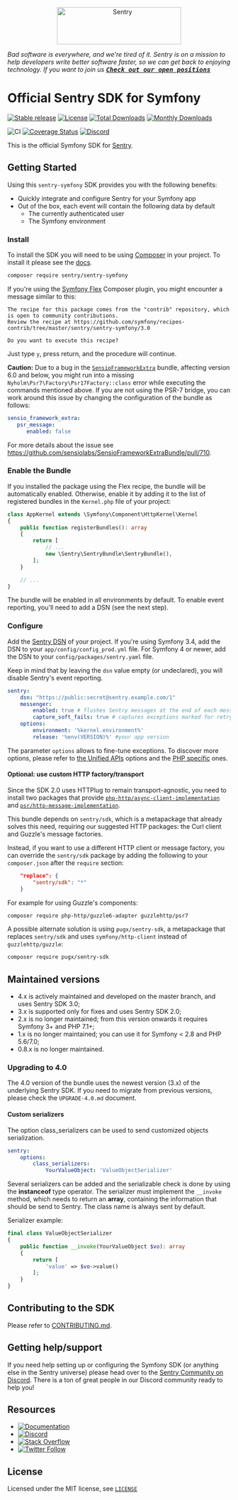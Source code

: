 <p align="center">
  <a href="https://sentry.io/?utm_source=github&utm_medium=logo" target="_blank">
    <img src="https://sentry-brand.storage.googleapis.com/sentry-wordmark-dark-280x84.png" alt="Sentry" width="280" height="84">
  </a>
</p>

_Bad software is everywhere, and we're tired of it. Sentry is on a mission to help developers write better software faster, so we can get back to enjoying technology. If you want to join us [<kbd>**Check out our open positions**</kbd>](https://sentry.io/careers/)_

# Official Sentry SDK for Symfony

[![Stable release][Last stable image]][Packagist link]
[![License](https://poser.pugx.org/sentry/sentry-symfony/license)](https://packagist.org/packages/sentry/sentry-symfony)
[![Total Downloads](https://poser.pugx.org/sentry/sentry-symfony/downloads)](https://packagist.org/packages/sentry/sentry-symfony)
[![Monthly Downloads](https://poser.pugx.org/sentry/sentry-symfony/d/monthly)](https://packagist.org/packages/sentry/sentry-symfony)

![CI](https://github.com/getsentry/sentry-symfony/workflows/CI/badge.svg) [![Coverage Status][Master Code Coverage Image]][Master Code Coverage]
[![Discord](https://img.shields.io/discord/621778831602221064)](https://discord.gg/cWnMQeA)

This is the official Symfony SDK for [Sentry](https://getsentry.com/).

## Getting Started

Using this `sentry-symfony` SDK provides you with the following benefits:

 * Quickly integrate and configure Sentry for your Symfony app
 * Out of the box, each event will contain the following data by default 
   - The currently authenticated user
   - The Symfony environment

### Install

To install the SDK you will need to be using [Composer]([https://getcomposer.org/)
in your project. To install it please see the [docs](https://getcomposer.org/download/).

```bash
composer require sentry/sentry-symfony
```

If you're using the [Symfony Flex](https://symfony.com/doc/current/setup/flex.html) Composer plugin, you might encounter a message similar to this:

```
The recipe for this package comes from the "contrib" repository, which is open to community contributions.
Review the recipe at https://github.com/symfony/recipes-contrib/tree/master/sentry/sentry-symfony/3.0

Do you want to execute this recipe?
```

Just type `y`, press return, and the procedure will continue.

**Caution:** Due to a bug in the [`SensioFrameworkExtra`](https://github.com/sensiolabs/SensioFrameworkExtraBundle) bundle, affecting version 6.0 and below, you might run into a missing `Nyholm\Psr7\Factory\Psr17Factory::class` error while executing the commands mentioned above.
If you are not using the PSR-7 bridge, you can work around this issue by changing the configuration of the bundle as follows:

```yaml
sensio_framework_extra:
   psr_message:
      enabled: false
```

For more details about the issue see https://github.com/sensiolabs/SensioFrameworkExtraBundle/pull/710.

### Enable the Bundle

If you installed the package using the Flex recipe, the bundle will be automatically enabled. Otherwise, enable it by adding it to the list
of registered bundles in the `Kernel.php` file of your project:

```php
class AppKernel extends \Symfony\Component\HttpKernel\Kernel
{
    public function registerBundles(): array
    {
        return [
            // ...
            new \Sentry\SentryBundle\SentryBundle(),
        ];
    }

    // ...
}
```

The bundle will be enabled in all environments by default.
To enable event reporting, you'll need to add a DSN (see the next step).

### Configure

Add the [Sentry DSN](https://docs.sentry.io/quickstart/#configure-the-dsn) of your project.
If you're using Symfony 3.4, add the DSN to your `app/config/config_prod.yml` file.
For Symfony 4 or newer, add the DSN to your `config/packages/sentry.yaml` file.

Keep in mind that by leaving the `dsn` value empty (or undeclared), you will disable Sentry's event reporting.

```yaml
sentry:
    dsn: "https://public:secret@sentry.example.com/1"
    messenger: 
        enabled: true # flushes Sentry messages at the end of each message handling
        capture_soft_fails: true # captures exceptions marked for retry too
    options:
        environment: '%kernel.environment%'
        release: '%env(VERSION)%' #your app version
```

The parameter `options` allows to fine-tune exceptions. To discover more options, please refer to
[the Unified APIs](https://docs.sentry.io/development/sdk-dev/unified-api/#options) options and
the [PHP specific](https://docs.sentry.io/platforms/php/#php-specific-options) ones.

#### Optional: use custom HTTP factory/transport

Since the SDK 2.0 uses HTTPlug to remain transport-agnostic, you need to install two packages that provide 
[`php-http/async-client-implementation`](https://packagist.org/providers/php-http/async-client-implementation)
and [`psr/http-message-implementation`](https://packagist.org/providers/psr/http-message-implementation).

This bundle depends on `sentry/sdk`, which is a metapackage that already solves this need, requiring our suggested HTTP
packages: the Curl client and Guzzle's message factories.

Instead, if you want to use a different HTTP client or message factory, you can override the ``sentry/sdk`` package by adding the following to your ``composer.json`` after the ``require`` section:
```json
    "replace": {
        "sentry/sdk": "*"
    }
```

For example for using Guzzle's components: 

```bash
composer require php-http/guzzle6-adapter guzzlehttp/psr7
```

A possible alternate solution is using `pugx/sentry-sdk`, a metapackage that replaces `sentry/sdk` and uses `symfony/http-client` instead of `guzzlehttp/guzzle`:

```bash
composer require pugx/sentry-sdk
```

## Maintained versions

 * 4.x is actively maintained and developed on the master branch, and uses Sentry SDK 3.0;
 * 3.x is supported only for fixes and uses Sentry SDK 2.0;
 * 2.x is no longer maintained; from this version onwards it requires Symfony 3+ and PHP 7.1+;
 * 1.x is no longer maintained; you can use it for Symfony < 2.8 and PHP 5.6/7.0; 
 * 0.8.x is no longer maintained.

### Upgrading to 4.0

The 4.0 version of the bundle uses the newest version (3.x) of the underlying Sentry SDK. If you need to migrate from previous versions, please check the `UPGRADE-4.0.md` document.

#### Custom serializers

The option class_serializers can be used to send customized objects serialization.
```yml
sentry:
    options:
        class_serializers:
            YourValueObject: 'ValueObjectSerializer'
```

Several serializers can be added and the serializable check is done by using the **instanceof** type operator.
The serializer must implement the `__invoke` method, which needs to return an **array**, containing the information that should be send to Sentry. The class name is always sent by default.

Serializer example:
```php
final class ValueObjectSerializer
{
    public function __invoke(YourValueObject $vo): array
    {
        return [
            'value' => $vo->value()
        ];
    }
}
```

## Contributing to the SDK

Please refer to [CONTRIBUTING.md](CONTRIBUTING.md).

## Getting help/support

If you need help setting up or configuring the Symfony SDK (or anything else in the Sentry universe) please head over to the [Sentry Community on Discord](https://discord.com/invite/Ww9hbqr). There is a ton of great people in our Discord community ready to help you!

## Resources

- [![Documentation](https://img.shields.io/badge/documentation-sentry.io-green.svg)](https://docs.sentry.io/quickstart/)
- [![Discord](https://img.shields.io/discord/621778831602221064)](https://discord.gg/Ww9hbqr)
- [![Stack Overflow](https://img.shields.io/badge/stack%20overflow-sentry-green.svg)](http://stackoverflow.com/questions/tagged/sentry)
- [![Twitter Follow](https://img.shields.io/twitter/follow/getsentry?label=getsentry&style=social)](https://twitter.com/intent/follow?screen_name=getsentry)

## License

Licensed under the MIT license, see [`LICENSE`](LICENSE)

[Last stable image]: https://poser.pugx.org/sentry/sentry-symfony/version.svg
[Packagist link]: https://packagist.org/packages/sentry/sentry-symfony
[Master Code Coverage]: https://codecov.io/gh/getsentry/sentry-symfony/branch/master
[Master Code Coverage Image]: https://img.shields.io/codecov/c/github/getsentry/sentry-symfony/master?logo=codecov
